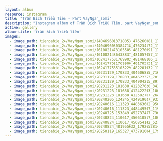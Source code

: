 ```yaml
---
layout: album
resource: instagram
title: "Trần Bích Triều Tiên - Part VayNgan_somi"
description: "Instagram album of Trần Bích Triều Tiên, part VayNgan_somi."
active: gallery
album-title: "Trần Bích Triều Tiên"
images:
  - image_path: tienbabie_24/VayNgan_somi/1404696013718053_476260081_1774110973443220_6316447652169710027_n.jpg
  - image_path: tienbabie_24/VayNgan_somi/1404696030384718_476234172_1774110950109889_4914492954072300772_n.jpg
  - image_path: tienbabie_24/VayNgan_somi/1610821473105505_481270091_1786177678903216_8644404791803097828_n.jpg
  - image_path: tienbabie_24/VayNgan_somi/1610821486438837_481057057_1786177955569855_3581941477618610595_n.jpg
  - image_path: tienbabie_24/VayNgan_somi/1624177501769902_481468106_1791275908393393_8984896060028070767_n.jpg
  - image_path: tienbabie_24/VayNgan_somi/1624177521769900_481705531_1791275961726721_7816668903248758620_n.jpg
  - image_path: tienbabie_24/VayNgan_somi/1624177565103229_482201932_1791275535060097_8032204186760537205_n.jpg
  - image_path: tienbabie_24/VayNgan_somi/20231129_170833_404606855_7168305156564906_8480596399973244268_n.jpg
  - image_path: tienbabie_24/VayNgan_somi/20231129_170833_404622353_702456921828484_3173031796981672045_n.jpg
  - image_path: tienbabie_24/VayNgan_somi/20231129_170833_404904215_897892701750224_8263786236493911789_n.jpg
  - image_path: tienbabie_24/VayNgan_somi/20231223_181638_412327620_343355565105866_8180519479326744349_n.jpg
  - image_path: tienbabie_24/VayNgan_somi/20231223_181638_412422293_1000465424387409_3901417372748149751_n.jpg
  - image_path: tienbabie_24/VayNgan_somi/20231223_181638_412582767_264539729686392_2720300378581390894_n.jpg
  - image_path: tienbabie_24/VayNgan_somi/20240205_124245_424919037_932197401863090_7715914163361938503_n.jpg
  - image_path: tienbabie_24/VayNgan_somi/20240616_111323_448363602_956748192861808_1520829771390382406_n.jpg
  - image_path: tienbabie_24/VayNgan_somi/20240616_111323_448449507_1190015248844267_7887857549058197581_n.jpg
  - image_path: tienbabie_24/VayNgan_somi/20240725_153849_452737457_736373448531844_439491645205060789_n.jpg
  - image_path: tienbabie_24/VayNgan_somi/20240824_110617_456610517_1004408851177510_8050353613884322415_n.jpg
  - image_path: tienbabie_24/VayNgan_somi/20240824_110617_456854142_527394479963757_1138423534825986179_n.jpg
  - image_path: tienbabie_24/VayNgan_somi/20240824_481955632_1792652814922369_3484139375762264607_n.jpg
  - image_path: tienbabie_24/VayNgan_somi/20250119_165327_473791004_1791688558352646_8208472119942919453_n.jpg
---
```

